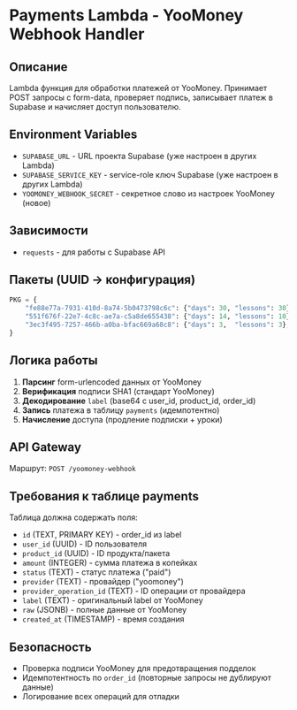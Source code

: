 # Payments Lambda - YooMoney Webhook Handler

## Описание
Lambda функция для обработки платежей от YooMoney. Принимает POST запросы с form-data, проверяет подпись, записывает платеж в Supabase и начисляет доступ пользователю.

## Environment Variables
- `SUPABASE_URL` - URL проекта Supabase (уже настроен в других Lambda)
- `SUPABASE_SERVICE_KEY` - service-role ключ Supabase (уже настроен в других Lambda)
- `YOOMONEY_WEBHOOK_SECRET` - секретное слово из настроек YooMoney (новое)

## Зависимости
- `requests` - для работы с Supabase API

## Пакеты (UUID → конфигурация)
```python
PKG = {
    "fe88e77a-7931-410d-8a74-5b0473798c6c": {"days": 30, "lessons": 30},  # 30 дней
    "551f676f-22e7-4c8c-ae7a-c5a8de655438": {"days": 14, "lessons": 10},  # 2 недели
    "3ec3f495-7257-466b-a0ba-bfac669a68c8": {"days": 3,  "lessons": 3},   # 3 дня
}
```

## Логика работы
1. **Парсинг** form-urlencoded данных от YooMoney
2. **Верификация** подписи SHA1 (стандарт YooMoney)
3. **Декодирование** `label` (base64 с user_id, product_id, order_id)
4. **Запись** платежа в таблицу `payments` (идемпотентно)
5. **Начисление** доступа (продление подписки + уроки)

## API Gateway
Маршрут: `POST /yoomoney-webhook`

## Требования к таблице payments
Таблица должна содержать поля:
- `id` (TEXT, PRIMARY KEY) - order_id из label
- `user_id` (UUID) - ID пользователя
- `product_id` (UUID) - ID продукта/пакета
- `amount` (INTEGER) - сумма платежа в копейках
- `status` (TEXT) - статус платежа ("paid")
- `provider` (TEXT) - провайдер ("yoomoney")
- `provider_operation_id` (TEXT) - ID операции от провайдера
- `label` (TEXT) - оригинальный label от YooMoney
- `raw` (JSONB) - полные данные от YooMoney
- `created_at` (TIMESTAMP) - время создания

## Безопасность
- Проверка подписи YooMoney для предотвращения подделок
- Идемпотентность по `order_id` (повторные запросы не дублируют данные)
- Логирование всех операций для отладки
